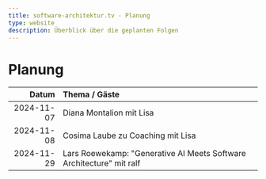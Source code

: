 ```yaml
---
title: software-architektur.tv - Planung
type: website
description: Überblick über die geplanten Folgen
---
```


# Planung

|      Datum | Thema / Gäste                                               |
|-----------:|:------------------------------------------------------------|
| 2024-11-07 | Diana Montalion mit Lisa                                    |
| 2024-11-08 | Cosima Laube zu Coaching mit Lisa                           |
| 2024-11-29 | Lars Roewekamp: "Generative AI Meets Software Architecture" mit ralf |
